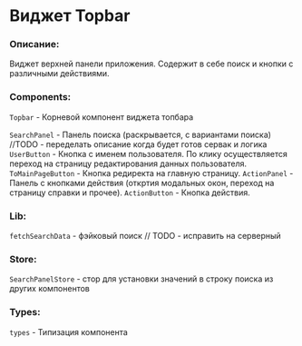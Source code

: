 # Виджет Topbar

### Описание:
Виджет верхней панели приложения. Содержит в себе поиск и кнопки с различными действиями.

### Components:
`Topbar` - Корневой компонент виджета топбара

`SearchPanel` - Панель поиска (раскрывается, с вариантами поиска) //TODO - переделать описание когда будет готов сервак и логика
`UserButton` - Кнопка с именем пользователя. По клику осуществляется переход на страницу редактирования данных пользователя.
`ToMainPageButton` - Кнопка редиректа на главную страницу.
`ActionPanel` - Панель с кнопками действия (откртия модальных окон, переход на страницу справки и прочее).
`ActionButton` - Кнопка действия.

### Lib:

`fetchSearchData` - фэйковый поиск // TODO - исправить на серверный

### Store:

`SearchPanelStore` - стор для установки значений в строку поиска из других компонентов

### Types:

`types` - Типизация компонента

